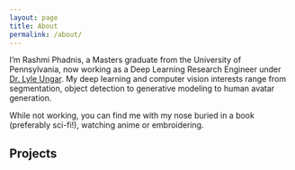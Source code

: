 ```yaml
---
layout: page
title: About
permalink: /about/
---
```


I’m Rashmi Phadnis, a Masters graduate from the University of Pennsylvania, now working as a Deep Learning Research Engineer under [Dr. Lyle Ungar](https://scholar.google.com/citations?user=KCiDjbkAAAAJ). My deep learning and computer vision interests range from segmentation, object detection to generative modeling to human avatar generation. 

While not working, you can find me with my nose buried in a book (preferably sci-fi!), watching anime or embroidering.

## Projects


